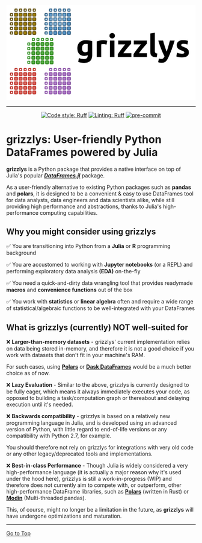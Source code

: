 ![grizzlys](docs/logos/grizzlys-logo-cubes-with-text-large.png "grizzlys")

<hr>

<div style="text-align: center;">

[![Code style: Ruff](https://img.shields.io/endpoint?url=https://raw.githubusercontent.com/charliermarsh/ruff/main/assets/badge/v2.json&label=Formatter)](https://github.com/charliermarsh/ruff)
[![Linting: Ruff](https://img.shields.io/endpoint?url=https://raw.githubusercontent.com/charliermarsh/ruff/main/assets/badge/v2.json&label=Linter)](https://github.com/charliermarsh/ruff)
[![pre-commit](https://img.shields.io/badge/pre--commit-enabled-brightgreen?logo=pre-commit)](https://github.com/pre-commit/pre-commit)

</div>

# grizzlys: User-friendly Python DataFrames powered by Julia

**grizzlys** is a Python package that provides a native interface on top of Julia's popular
[___DataFrames.jl___](https://github.com/JuliaData/DataFrames.jl) package.

As a user-friendly alternative to existing Python packages such as __pandas__ and __polars__, it is designed to be a
convenient & easy to use DataFrames tool for data analysts, data engineers and data scientists alike, while still
providing high performance and abstractions, thanks to Julia's high-performance computing capabilities.

## Why you might consider using grizzlys

:white_check_mark: You are transitioning into Python from a **Julia** or **R** programming background

:white_check_mark: You are accustomed to working with **Jupyter notebooks** (or a REPL) and performing exploratory data
analysis **(EDA)** on-the-fly

:white_check_mark: You need a quick-and-dirty data wrangling tool that provides readymade **macros** and **convenience
functions** out of the box

:white_check_mark: You work with **statistics** or **linear algebra** often and require a wide range of
statistical/algebraic functions to be well-integrated with your DataFrames

## What is grizzlys (currently) NOT well-suited for

:x: __Larger-than-memory datasets__ - grizzlys' current implementation relies on data being stored in-memory, and therefore
it is not a good choice if you work with datasets that don't fit in your machine's RAM.

For such cases, using [__Polars__](https://github.com/pola-rs/polars) or
[__Dask DataFrames__](https://docs.dask.org/en/stable/dataframe.html) would be a much better choice as of now.

:x: __Lazy Evaluation__ - Similar to the above, grizzlys is currently designed to be fully eager, which means it always
immediately executes your code, as opposed to building a task/computation graph or thereabout and delaying execution
until it's needed.

:x: __Backwards compatibility__ - grizzlys is based on a relatively new programming language in Julia, and is developed
using an advanced version of Python, with little regard to end-of-life versions or any compatibility with Python 2.7,
for example.

You should therefore not rely on grizzlys for integrations with very old code or any other legacy/deprecated tools and
implementations.

:x: __Best-in-class Performance__ - Though Julia is widely considered a very high-performance language (it is actually a
major reason why it's used under the hood here), grizzlys is still a work-in-progress (WIP) and therefore does not
currently aim to compete with, or outperform, other high-performance DataFrame libraries, such as
[__Polars__](https://github.com/pola-rs/polars) (written in Rust) or
[__Modin__](https://github.com/modin-project/modin) (Multi-threaded pandas).

This, of course, might no longer be a limitation in the future, as __grizzlys__ will have undergone optimizations and
maturation.

<hr>

[Go to Top](#grizzlys-user-friendly-python-dataframes-powered-by-julia)

